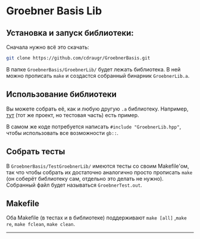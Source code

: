 # Groebner Basis Lib

## Установка и запуск библиотеки:

Сначала нужно всё это скачать:

```bash
git clone https://github.com/cdraugr/GroebnerBasis.git
```
В папке `GroebnerBasis/GroebnerLib/` будет лежать библиотека. В ней можно прописать `make` и создастся собранный бинарник `GroebnerLib.a`.

## Использование библиотеки

Вы можете собрать её, как и любую другую `.a` библиотеку. Например, [тут](https://github.com/cdraugr/GroebnerBasis/blob/b990c86263161787e347125bac447118edb8641a/TestGroebnerLib/Makefile#L29) (тот же проект, но тестовая часть) есть пример.

В самом же коде потребуется написать `#include "GroebnerLib.hpp"`, чтобы использовать все возможности `gb::`.

## Собрать тесты

В `GroebnerBasis/TestGroebnerLib/` имеются тесты со своим Makefile'ом, так что чтобы собрать их достаточно аналогично просто прописать `make` (он соберёт библиотеку сам, отдельно это делать не нужно). Собранный файл будет называться `GroebnerTest.out`.

## Makefile

Оба Makefile (в тестах и в библиотеке) поддерживают `make [all]` ,`make re`, `make fclean`, `make clean`.

---
